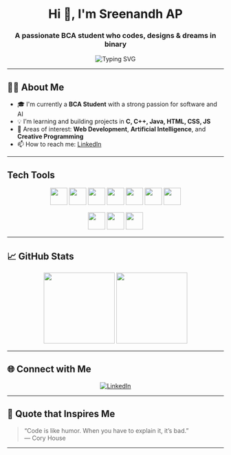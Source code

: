 <!-- Profile README -->

<h1 align="center">Hi 👋, I'm Sreenandh AP</h1>
<h3 align="center">A passionate BCA student who codes, designs & dreams in binary</h3>

<p align="center">
  <img src="https://readme-typing-svg.demolab.com?font=Fira+Code&duration=3000&pause=1000&color=58A6FF&center=true&vCenter=true&width=435&lines=Aspiring+Software+Engineer;Loves+Programming+%26+Web+Design;Exploring+AI+and+Smart+Tech" alt="Typing SVG" />
</p>

---

## 🧑‍🎓 About Me

- 🎓 I'm currently a **BCA Student** with a strong passion for software and AI  
- 💡 I’m learning and building projects in **C, C++, Java, HTML, CSS, JS**  
- 🚀 Areas of interest: **Web Development**, **Artificial Intelligence**, and **Creative Programming**  
- 📫 How to reach me: [LinkedIn](https://www.linkedin.com/in/sreenandh-ap-861189252)

---

## Tech Tools



<p align="center">
  <img src="https://img.icons8.com/color/48/000000/c-programming.png" width="40" height="40"/>
  <img src="https://cdn.jsdelivr.net/gh/devicons/devicon/icons/cplusplus/cplusplus-original.svg" width="40" height="40"/>
  <img src="https://cdn.jsdelivr.net/gh/devicons/devicon/icons/java/java-original.svg" width="40" height="40"/>
  <img src="https://cdn.jsdelivr.net/gh/devicons/devicon/icons/html5/html5-original.svg" width="40" height="40"/>
  <img src="https://cdn.jsdelivr.net/gh/devicons/devicon/icons/css3/css3-original.svg" width="40" height="40"/>
  <img src="https://cdn.jsdelivr.net/gh/devicons/devicon/icons/javascript/javascript-original.svg" width="40" height="40"/>
  <img src="https://cdn.jsdelivr.net/gh/devicons/devicon/icons/python/python-original.svg" width="40" height="40"/>
</p>



<p align="center">
  <img src="https://cdn.jsdelivr.net/gh/devicons/devicon/icons/vscode/vscode-original.svg" width="40" height="40"/>
  <img src="https://cdn.jsdelivr.net/gh/devicons/devicon/icons/git/git-original.svg" width="40" height="40"/>
  <img src="https://img.icons8.com/color/48/000000/wordpress.png" width="40" height="40"/>
</p>

---

## 📈 GitHub Stats

<p align="center">
  <img src="https://github-readme-stats.vercel.app/api?username=apsreenandh&show_icons=true&theme=tokyonight&hide=prs" height="165">
  <img src="https://github-readme-stats.vercel.app/api/top-langs/?username=apsreenandh&layout=compact&theme=tokyonight" height="165">
</p>

---

## 🌐 Connect with Me

<p align="center">
  <a href="https://www.linkedin.com/in/sreenandh-ap-861189252">
    <img alt="LinkedIn" src="https://img.shields.io/badge/LinkedIn-blue?style=for-the-badge&logo=linkedin&logoColor=white" />
  </a>
</p>

---

## 🎯 Quote that Inspires Me

> “Code is like humor. When you have to explain it, it’s bad.”  
> — Cory House

---
